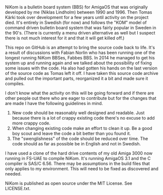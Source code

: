 NiKom is a bulletin board system (BBS) for AmigaOS that was originally developed by me (Niklas Lindholm) between 1990 and 1996. Then Tomas Kärki took over development for a few years until activity on the project died. It's entirely in Swedish (for now) and follows the "KOM" model of command driven bulletin board system that was fairly popular in Sweden in the 90's. (There is currently a menu driven alternative as well but I suspect there is not much interest for it and that it will get killed off.)

This repo on GitHub is an attempt to bring the source code back to life. It's a result of discussions with Fabian Norlin who has been running one of the longest running NiKom BBSes, Fabbes BBS. In 2014 he managed to get his system up and running again and we talked about the possibility of fixing some issues with the code. Ha also had gotten his hands on the last version of the source code as Tomas left it off. I have taken this source code archive and pulled out the important parts, reorganized it a bit and made sure it compiles.

I don't know what the activity on this will be going forward and if there are other people out there who are eager to contribute but for the changes that are made I have the following guidelines in mind.

1. New code should be reasonably well designed and readable. Just because there is a lot of crappy existing code there's no excuse to add more crappy code.
2. When changing existing code make an effort to clean it up. Be a good boy scout and leave the code a bit better than you found it.
3. The "swenglishness" of the code should be reduced over time. The code should as far as possible be in English and not in Swedish.

I have used a clone of the hard drive contents of my old Amiga 3000 now running in FS-UAE to compile NiKom. It's running AmigaOS 3.1 and the C compiler is SAS/C 6.56. There may be assumptions in the build files that only applies to my environment. This will need to be fixed as discovered and needed.

NiKom is published as open source under the MIT License. See LICENSE.txt.
